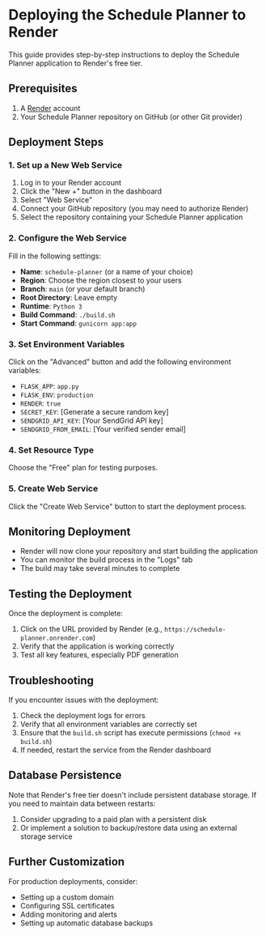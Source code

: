# Deploying the Schedule Planner to Render

This guide provides step-by-step instructions to deploy the Schedule Planner application to Render's free tier.

## Prerequisites

1. A [Render](https://render.com/) account
2. Your Schedule Planner repository on GitHub (or other Git provider)

## Deployment Steps

### 1. Set up a New Web Service

1. Log in to your Render account
2. Click the "New +" button in the dashboard
3. Select "Web Service"
4. Connect your GitHub repository (you may need to authorize Render)
5. Select the repository containing your Schedule Planner application

### 2. Configure the Web Service

Fill in the following settings:

- **Name**: `schedule-planner` (or a name of your choice)
- **Region**: Choose the region closest to your users
- **Branch**: `main` (or your default branch)
- **Root Directory**: Leave empty
- **Runtime**: `Python 3`
- **Build Command**: `./build.sh`
- **Start Command**: `gunicorn app:app`

### 3. Set Environment Variables

Click on the "Advanced" button and add the following environment variables:

- `FLASK_APP`: `app.py`
- `FLASK_ENV`: `production`
- `RENDER`: `true`
- `SECRET_KEY`: [Generate a secure random key]
- `SENDGRID_API_KEY`: [Your SendGrid API key]
- `SENDGRID_FROM_EMAIL`: [Your verified sender email]

### 4. Set Resource Type

Choose the "Free" plan for testing purposes.

### 5. Create Web Service

Click the "Create Web Service" button to start the deployment process.

## Monitoring Deployment

- Render will now clone your repository and start building the application
- You can monitor the build process in the "Logs" tab
- The build may take several minutes to complete

## Testing the Deployment

Once the deployment is complete:
1. Click on the URL provided by Render (e.g., `https://schedule-planner.onrender.com`)
2. Verify that the application is working correctly
3. Test all key features, especially PDF generation

## Troubleshooting

If you encounter issues with the deployment:

1. Check the deployment logs for errors
2. Verify that all environment variables are correctly set
3. Ensure that the `build.sh` script has execute permissions (`chmod +x build.sh`)
4. If needed, restart the service from the Render dashboard

## Database Persistence

Note that Render's free tier doesn't include persistent database storage. If you need to maintain data between restarts:

1. Consider upgrading to a paid plan with a persistent disk
2. Or implement a solution to backup/restore data using an external storage service

## Further Customization

For production deployments, consider:
- Setting up a custom domain
- Configuring SSL certificates
- Adding monitoring and alerts
- Setting up automatic database backups 